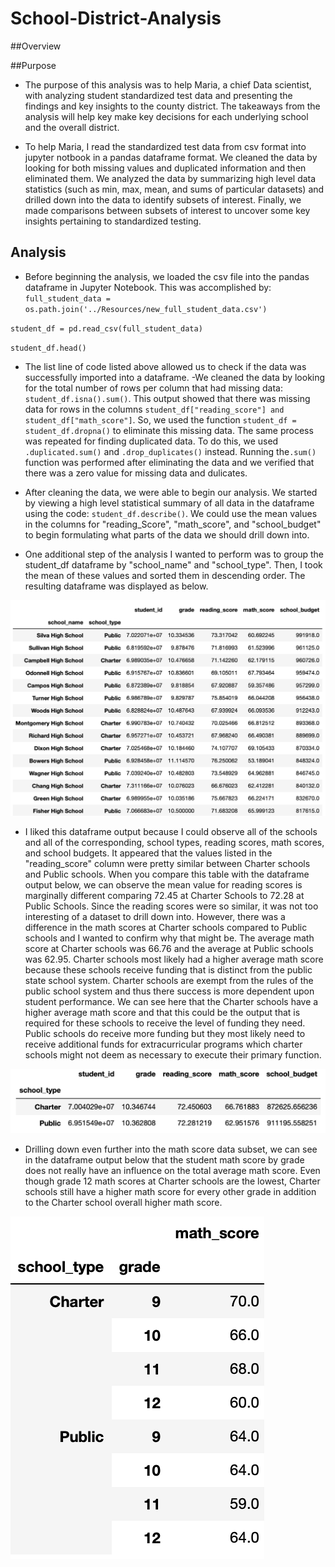 
# School-District-Analysis

##Overview


##Purpose
- The purpose of this analysis was to help Maria, a chief Data scientist, with analyzing student standardized test data and presenting the findings and key insights to the county district. The takeaways from the analysis will help key make key decisions for each underlying school and the overall district.

- To help Maria, I read the standardized test data from csv format into jupyter notbook in a pandas dataframe format. We cleaned the data by looking for both missing values and duplicated information and then eliminated them. We analyzed the data by summarizing high level data statistics (such as min, max, mean, and sums of particular datasets) and drilled down into the data to identify subsets of interest. Finally, we made comparisons between subsets of interest to uncover some key insights pertaining to standardized testing.

## Analysis

- Before beginning the analysis, we loaded the csv file into the pandas dataframe in Jupyter Notebook. This was accomplished by:
`full_student_data = os.path.join('../Resources/new_full_student_data.csv')`

`student_df = pd.read_csv(full_student_data)`

`student_df.head()`

- The list line of code listed above allowed us to check if the data was successfully imported into a dataframe.
-We cleaned the data by looking for the total number of rows per column that had missing data: `student_df.isna().sum()`. This output showed that there was missing data for rows in the columns `student_df["reading_score"] and student_df["math_score"]`. 
So, we used the function `student_df = student_df.dropna()` to eliminate this missing data. The same process was repeated for finding duplicated data. To do this, we used `.duplicated.sum()` and `.drop_duplicates()` instead. Running the`.sum()` function was performed after eliminating the data and we verified that there was a zero value for missing data and dulicates.
 
- After cleaning the data, we were able to begin our analysis. We started by viewing a high level statistical summary of all data in the dataframe using the code: `student_df.describe()`. We could use the mean values in the columns for "reading_Score", "math_score", and "school_budget" to begin formulating what parts of the data we should drill down into. 




- One additional step of the analysis I wanted to perform was to group the student_df dataframe by "school_name" and "school_type". Then, I took the mean of these values and sorted them in descending order. The resulting dataframe was displayed as below.

![student_df.groupby](https://github.com/willmino/School_District_Analysis/blob/main/student_df.groupby.png)

- I liked this dataframe output because I could observe all of the schools and all of the corresponding, school types, reading scores, math scores, and school budgets. It appeared that the values listed in the "reading_score" column were pretty similar between Charter schools and Public schools. When you compare this table with the dataframe output below, we can observe the mean value for reading scores is marginally different comparing 72.45 at Charter Schools to 72.28 at Public Schools. Since the reading scores were so similar, it was not too interesting of a dataset to drill down into. However, there was a difference in the math scores at Charter schools compared to Public schools and I wanted to confirm why that might be. The average math score at Charter schools was 66.76 and the average at Public schools was 62.95. Charter schools most likely had a higher average math score because these schools receive funding that is distinct from the public state school system. Charter schools are exempt from the rules of the public school system and thus there success is more dependent upon student performance. We can see here that the Charter schools have a higher average math score and that this could  be the output that is required for these schools to receive the level of funding they need. Public schools do receive more funding but they most likely need to receive additional funds for extracurricular programs which charter schools might not deem as necessary to execute their primary function.

![schooltype_gb_mean](https://github.com/willmino/School_District_Analysis/blob/main/schooltype_gb_mean_.png)

- Drilling down even further into the math score data subset, we can see in the dataframe output below that the student math score by grade does not really have an influence on the total average math score. Even though grade 12 math scores at Charter schools are the lowest, Charter schools still have a higher math score for every other grade in addition to the Charter school overall higher math score.

![schooltype_grade_mathscore](https://github.com/willmino/School_District_Analysis/blob/main/schooltype_grade_mathscore.png)


